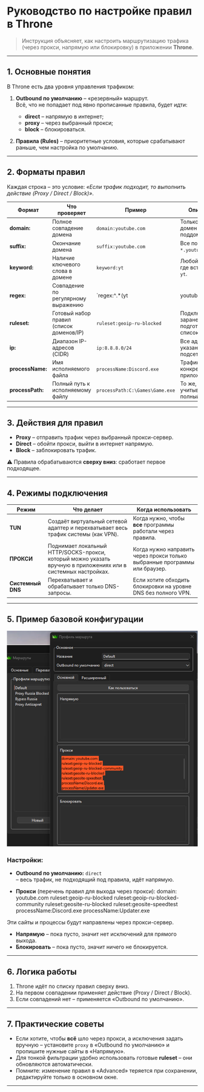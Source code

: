 # Руководство по настройке правил в Throne

> Инструкция объясняет, как настроить маршрутизацию трафика (через прокси, напрямую или блокировку) в приложении **Throne**.

---

## 1. Основные понятия

В Throne есть два уровня управления трафиком:

1. **Outbound по умолчанию** – «резервный» маршрут.  
   Всё, что не попадает под явно прописанные правила, будет идти:
   * **direct** – напрямую в интернет;
   * **proxy** – через выбранный прокси;
   * **block** – блокироваться.

2. **Правила (Rules)** – приоритетные условия, которые срабатывают раньше, чем настройка по умолчанию.

---

## 2. Форматы правил

Каждая строка – это условие: *«Если трафик подходит, то выполнить действие (Proxy / Direct / Block)»*.

| Формат            | Что проверяет                              | Пример                           | Описание |
|--------------------|--------------------------------------------|------------------------------------|---------|
| **domain:**        | Полное совпадение домена                  | `domain:youtube.com`              | Только точный домен без поддоменов. |
| **suffix:**        | Окончание домена                           | `suffix:youtube.com`              | Все поддомены `*.youtube.com`. |
| **keyword:**       | Наличие ключевого слова в домене          | `keyword:yt`                      | Любой домен, где встречается `yt`. |
| **regex:**         | Совпадение по регулярному выражению        | `regex:^.*(yt|youtube)\.com$`     | Гибкая проверка (требуются знания RegExp). |
| **ruleset:**       | Готовый набор правил (список доменов/IP)   | `ruleset:geoip-ru-blocked`        | Подключает заранее подготовленный список. |
| **ip:**            | Диапазон IP-адресов (CIDR)                 | `ip:8.8.8.0/24`                   | Все адреса указанной подсети. |
| **processName:**   | Имя исполняемого файла                     | `processName:Discord.exe`         | Трафик конкретного приложения. |
| **processPath:**   | Полный путь к исполняемому файлу           | `processPath:C:\Games\Game.exe`   | То же, но учитывается полный путь.

---

## 3. Действия для правил

* **Proxy** – отправить трафик через выбранный прокси-сервер.
* **Direct** – обойти прокси, выйти в интернет напрямую.
* **Block** – заблокировать трафик.

⚠️ Правила обрабатываются **сверху вниз**: сработает первое подходящее.

---

## 4. Режимы подключения

| Режим          | Что делает | Когда использовать |
|-----------------|-----------|--------------------|
| **TUN**        | Создаёт виртуальный сетевой адаптер и перехватывает весь трафик системы (как VPN). | Когда нужно, чтобы **все** программы работали через правила. |
| **ПРОКСИ**     | Поднимает локальный HTTP/SOCKS-прокси, который можно указать вручную в приложениях или в системных настройках. | Когда нужно направить через прокси только выбранные программы или браузер. |
| **Системный DNS** | Перехватывает и обрабатывает только DNS-запросы. | Если хотите обходить блокировки на уровне DNS без полного VPN. |

---

## 5. Пример базовой конфигурации

![Скрин настроек](image.png)

### Настройки:
* **Outbound по умолчанию:** `direct`  
  – весь трафик, не подходящий под правила, идёт напрямую.

* **Прокси** (перечень правил для выхода через прокси):
domain: youtube.com
ruleset:geoip-ru-blocked
ruleset:geoip-ru-blocked-community
ruleset:geosite-ru-blocked
ruleset:geosite-speedtest
processName:Discord.exe
processName:Updater.exe

Эти сайты и процессы будут направлены через прокси-сервер.

* **Напрямую** – пока пусто, значит нет исключений для прямого выхода.
* **Блокировать** – пока пусто, значит ничего не блокируется.

---

## 6. Логика работы

1. Throne идёт по списку правил сверху вниз.  
2. На первом совпадении применяет действие (Proxy / Direct / Block).  
3. Если совпадений нет – применяется «Outbound по умолчанию».

---

## 7. Практические советы

* Если хотите, чтобы **всё** шло через прокси, а исключения задать вручную – установите `proxy` в «Outbound по умолчанию» и пропишите нужные сайты в «Напрямую».  
* Для тонкой фильтрации удобно использовать готовые **ruleset** – они обновляются автоматически.  
* Помните: изменение правил в «Advanced» теряется при сохранении, редактируйте только в основном окне.

---

